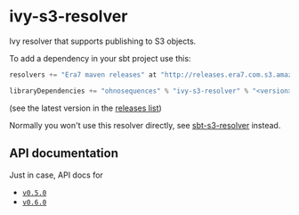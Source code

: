 ivy-s3-resolver
===============

Ivy resolver that supports publishing to S3 objects.

To add a dependency in your sbt project use this:

```scala
resolvers += "Era7 maven releases" at "http://releases.era7.com.s3.amazonaws.com"

libraryDependencies += "ohnosequences" % "ivy-s3-resolver" % "<version>"
```

(see the latest version in the [releases list](https://github.com/ohnosequences/ivy-s3-resolver/releases))

Normally you won't use this resolver directly, see [sbt-s3-resolver](https://github.com/ohnosequences/sbt-s3-resolver) instead.


API documentation
-----------------

Just in case, API docs for 

- [`v0.5.0`](http://ohnosequences.com/ivy-s3-resolver/docs/api/0.5.0/)
- [`v0.6.0`](http://ohnosequences.com/ivy-s3-resolver/docs/api/0.6.0/)
